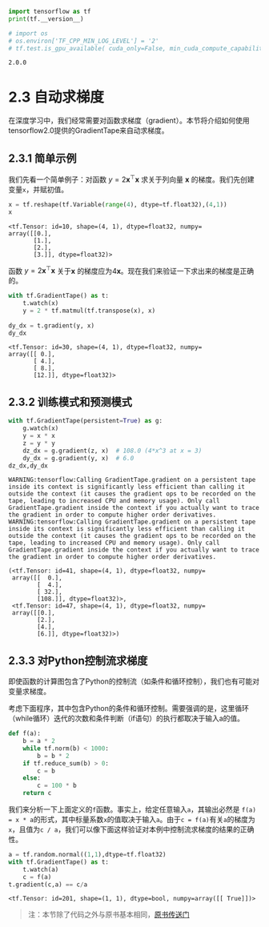 ```python
import tensorflow as tf
print(tf.__version__)

# import os
# os.environ['TF_CPP_MIN_LOG_LEVEL'] = '2'
# tf.test.is_gpu_available( cuda_only=False, min_cuda_compute_capability=None )
```

    2.0.0

# 2.3 自动求梯度

在深度学习中，我们经常需要对函数求梯度（gradient）。本节将介绍如何使用tensorflow2.0提供的GradientTape来自动求梯度。

## 2.3.1 简单示例

我们先看一个简单例子：对函数 $y = 2\boldsymbol{x}^{\top}\boldsymbol{x}$ 求关于列向量 $\boldsymbol{x}$ 的梯度。我们先创建变量`x`，并赋初值。


```python
x = tf.reshape(tf.Variable(range(4), dtype=tf.float32),(4,1))
x
```

    <tf.Tensor: id=10, shape=(4, 1), dtype=float32, numpy=
    array([[0.],
           [1.],
           [2.],
           [3.]], dtype=float32)>

函数 $y = 2\boldsymbol{x}^{\top}\boldsymbol{x}$ 关于$\boldsymbol{x}$ 的梯度应为$4\boldsymbol{x}$。现在我们来验证一下求出来的梯度是正确的。

```python
with tf.GradientTape() as t:
    t.watch(x)
    y = 2 * tf.matmul(tf.transpose(x), x)
    
dy_dx = t.gradient(y, x)
dy_dx
```

    <tf.Tensor: id=30, shape=(4, 1), dtype=float32, numpy=
    array([[ 0.],
           [ 4.],
           [ 8.],
           [12.]], dtype=float32)>

## 2.3.2 训练模式和预测模式

```python
with tf.GradientTape(persistent=True) as g:
    g.watch(x)
    y = x * x
    z = y * y
    dz_dx = g.gradient(z, x)  # 108.0 (4*x^3 at x = 3)
    dy_dx = g.gradient(y, x)  # 6.0
dz_dx,dy_dx
```

    WARNING:tensorflow:Calling GradientTape.gradient on a persistent tape inside its context is significantly less efficient than calling it outside the context (it causes the gradient ops to be recorded on the tape, leading to increased CPU and memory usage). Only call GradientTape.gradient inside the context if you actually want to trace the gradient in order to compute higher order derivatives.
    WARNING:tensorflow:Calling GradientTape.gradient on a persistent tape inside its context is significantly less efficient than calling it outside the context (it causes the gradient ops to be recorded on the tape, leading to increased CPU and memory usage). Only call GradientTape.gradient inside the context if you actually want to trace the gradient in order to compute higher order derivatives.
    
    (<tf.Tensor: id=41, shape=(4, 1), dtype=float32, numpy=
     array([[  0.],
            [  4.],
            [ 32.],
            [108.]], dtype=float32)>,
     <tf.Tensor: id=47, shape=(4, 1), dtype=float32, numpy=
     array([[0.],
            [2.],
            [4.],
            [6.]], dtype=float32)>)

## 2.3.3 对Python控制流求梯度

即使函数的计算图包含了Python的控制流（如条件和循环控制），我们也有可能对变量求梯度。

考虑下面程序，其中包含Python的条件和循环控制。需要强调的是，这里循环（while循环）迭代的次数和条件判断（if语句）的执行都取决于输入a的值。

```python
def f(a):
    b = a * 2
    while tf.norm(b) < 1000:
        b = b * 2
    if tf.reduce_sum(b) > 0:
        c = b
    else:
        c = 100 * b
    return c
```

我们来分析一下上面定义的`f`函数。事实上，给定任意输入`a`，其输出必然是 `f(a) = x * a`的形式，其中标量系数`x`的值取决于输入`a`。由于`c = f(a)`有关`a`的梯度为`x`，且值为`c / a`，我们可以像下面这样验证对本例中控制流求梯度的结果的正确性。

```python
a = tf.random.normal((1,1),dtype=tf.float32)
with tf.GradientTape() as t:
    t.watch(a)
    c = f(a)
t.gradient(c,a) == c/a
```

    <tf.Tensor: id=201, shape=(1, 1), dtype=bool, numpy=array([[ True]])>

> 注：本节除了代码之外与原书基本相同，[原书传送门](https://zh.d2l.ai/chapter_prerequisite/autograd.html)
